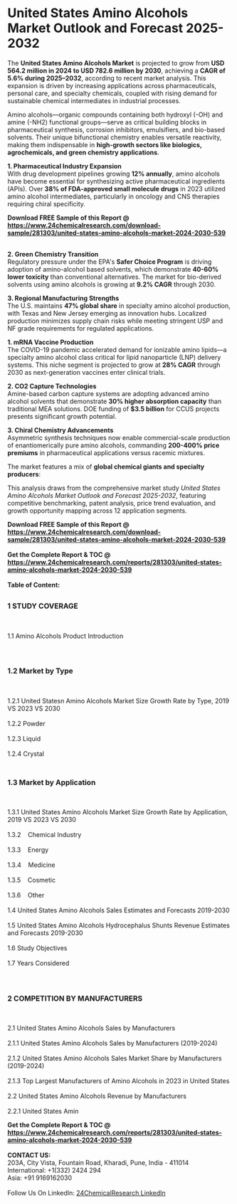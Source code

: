 <h1>United States Amino Alcohols Market Outlook and Forecast 2025-2032</h1><p>The <strong>United States Amino Alcohols Market</strong> is projected to grow from <strong>USD 564.2 million in 2024 to USD 782.6 million by 2030</strong>, achieving a <strong>CAGR of 5.6% during 2025–2032</strong>, according to recent market analysis. This expansion is driven by increasing applications across pharmaceuticals, personal care, and specialty chemicals, coupled with rising demand for sustainable chemical intermediates in industrial processes.</p><p>Amino alcohols—organic compounds containing both hydroxyl (-OH) and amine (-NH2) functional groups—serve as critical building blocks in pharmaceutical synthesis, corrosion inhibitors, emulsifiers, and bio-based solvents. Their unique bifunctional chemistry enables versatile reactivity, making them indispensable in <strong>high-growth sectors like biologics, agrochemicals, and green chemistry applications</strong>.</p><p><strong>1. Pharmaceutical Industry Expansion</strong><br>
With drug development pipelines growing <strong>12% annually</strong>, amino alcohols have become essential for synthesizing active pharmaceutical ingredients (APIs). Over <strong>38% of FDA-approved small molecule drugs</strong> in 2023 utilized amino alcohol intermediates, particularly in oncology and CNS therapies requiring chiral specificity.</p><div><b>Download FREE Sample of this Report @ 
            <a href="https://www.24chemicalresearch.com/download-sample/281303/united-states-amino-alcohols-market-2024-2030-539">
            https://www.24chemicalresearch.com/download-sample/281303/united-states-amino-alcohols-market-2024-2030-539</a></b></div><br><p><strong>2. Green Chemistry Transition</strong><br>
Regulatory pressure under the EPA's <strong>Safer Choice Program</strong> is driving adoption of amino-alcohol based solvents, which demonstrate <strong>40-60% lower toxicity</strong> than conventional alternatives. The market for bio-derived solvents using amino alcohols is growing at <strong>9.2% CAGR</strong> through 2030.</p><p><strong>3. Regional Manufacturing Strengths</strong><br>
The U.S. maintains <strong>47% global share</strong> in specialty amino alcohol production, with Texas and New Jersey emerging as innovation hubs. Localized production minimizes supply chain risks while meeting stringent USP and NF grade requirements for regulated applications.</p><p><strong>1. mRNA Vaccine Production</strong><br>
The COVID-19 pandemic accelerated demand for ionizable amino lipids—a specialty amino alcohol class critical for lipid nanoparticle (LNP) delivery systems. This niche segment is projected to grow at <strong>28% CAGR</strong> through 2030 as next-generation vaccines enter clinical trials.</p><p><strong>2. CO2 Capture Technologies</strong><br>
Amine-based carbon capture systems are adopting advanced amino alcohol solvents that demonstrate <strong>30% higher absorption capacity</strong> than traditional MEA solutions. DOE funding of <strong>$3.5 billion</strong> for CCUS projects presents significant growth potential.</p><p><strong>3. Chiral Chemistry Advancements</strong><br>
Asymmetric synthesis techniques now enable commercial-scale production of enantiomerically pure amino alcohols, commanding <strong>200-400% price premiums</strong> in pharmaceutical applications versus racemic mixtures.</p><p>The market features a mix of <strong>global chemical giants and specialty producers</strong>:</p><p>This analysis draws from the comprehensive market study <em>United States Amino Alcohols Market Outlook and Forecast 2025-2032</em>, featuring competitive benchmarking, patent analysis, price trend evaluation, and growth opportunity mapping across 12 application segments.</p><div><b>Download FREE Sample of this Report @ 
            <a href="https://www.24chemicalresearch.com/download-sample/281303/united-states-amino-alcohols-market-2024-2030-539">
            https://www.24chemicalresearch.com/download-sample/281303/united-states-amino-alcohols-market-2024-2030-539</a></b></div><br><div><b>Get the Complete Report & TOC @ 
            <a href="https://www.24chemicalresearch.com/reports/281303/united-states-amino-alcohols-market-2024-2030-539">
            https://www.24chemicalresearch.com/reports/281303/united-states-amino-alcohols-market-2024-2030-539</a></b></div><br>
            <b>Table of Content:</b><p><h2><span style="font-size:16px"><strong>1 STUDY COVERAGE</strong></span></h2><br />
<p>1.1 Amino Alcohols Product Introduction</p><br />
<h2><span style="font-size:16px"><strong>1.2 Market by Type</strong></span></h2><br />
<p>1.2.1 United Statesn Amino Alcohols Market Size Growth Rate by Type, 2019 VS 2023 VS 2030<br /><br />
1.2.2 Powder&nbsp;&nbsp; &nbsp;<br /><br />
1.2.3 Liquid<br /><br />
1.2.4 Crystal<br /><br />
<h2><span style="font-size:16px"><strong>1.3 Market by Application</strong></span></h2><br />
<p>1.3.1 United States Amino Alcohols Market Size Growth Rate by Application, 2019 VS 2023 VS 2030<br /><br />
1.3.2&nbsp;&nbsp; &nbsp;Chemical Industry<br /><br />
1.3.3&nbsp;&nbsp; &nbsp;Energy<br /><br />
1.3.4&nbsp;&nbsp; &nbsp;Medicine<br /><br />
1.3.5&nbsp;&nbsp; &nbsp;Cosmetic<br /><br />
1.3.6&nbsp;&nbsp; &nbsp;Other<br /><br />
1.4 United States Amino Alcohols Sales Estimates and Forecasts 2019-2030<br /><br />
1.5 United States Amino Alcohols Hydrocephalus Shunts Revenue Estimates and Forecasts 2019-2030<br /><br />
1.6 Study Objectives<br /><br />
1.7 Years Considered</p><br />
<h2><span style="font-size:16px"><strong>2 COMPETITION BY MANUFACTURERS</strong></span></h2><br />
<p>2.1 United States Amino Alcohols Sales by Manufacturers<br /><br />
2.1.1 United States Amino Alcohols Sales by Manufacturers (2019-2024)<br /><br />
2.1.2 United States Amino Alcohols Sales Market Share by Manufacturers (2019-2024)<br /><br />
2.1.3 Top Largest Manufacturers of Amino Alcohols in 2023 in United States<br /><br />
2.2 United States Amino Alcohols Revenue by Manufacturers<br /><br />
2.2.1 United States Amin</p><div><b>Get the Complete Report & TOC @ 
            <a href="https://www.24chemicalresearch.com/reports/281303/united-states-amino-alcohols-market-2024-2030-539">
            https://www.24chemicalresearch.com/reports/281303/united-states-amino-alcohols-market-2024-2030-539</a></b></div><br><b>CONTACT US:</b><br>
            203A, City Vista, Fountain Road, Kharadi, Pune, India - 411014<br>
            International: +1(332) 2424 294<br>
            Asia: +91 9169162030 <br><br>
            Follow Us On LinkedIn: <a href="https://www.linkedin.com/company/24chemicalresearch/">24ChemicalResearch LinkedIn</a>